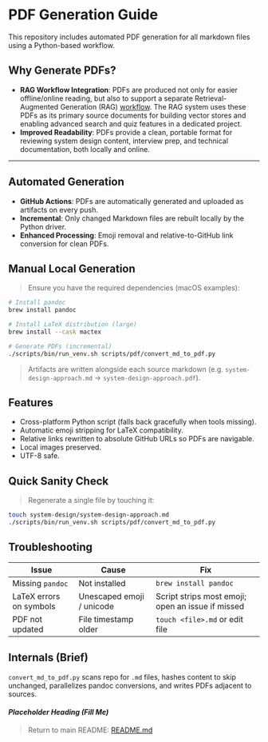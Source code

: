 # PDF Generation Guide


This repository includes automated PDF generation for all markdown files using a Python-based workflow.

## Why Generate PDFs?
- **RAG Workflow Integration**: PDFs are produced not only for easier offline/online reading, but also to support a separate Retrieval-Augmented Generation (RAG) [workflow](https://github.com/brandon-benge/RAG-Workflow). The RAG system uses these PDFs as its primary source documents for building vector stores and enabling advanced search and quiz features in a dedicated project.
- **Improved Readability**: PDFs provide a clean, portable format for reviewing system design content, interview prep, and technical documentation, both locally and online.


***
## Automated Generation
- **GitHub Actions**: PDFs are automatically generated and uploaded as artifacts on every push.
- **Incremental**: Only changed Markdown files are rebuilt locally by the Python driver.
- **Enhanced Processing**: Emoji removal and relative-to-GitHub link conversion for clean PDFs.

## Manual Local Generation
> Ensure you have the required dependencies (macOS examples):
```bash
# Install pandoc
brew install pandoc

# Install LaTeX distribution (large)
brew install --cask mactex

# Generate PDFs (incremental)
./scripts/bin/run_venv.sh scripts/pdf/convert_md_to_pdf.py
```
> Artifacts are written alongside each source markdown (e.g. `system-design-approach.md` -> `system-design-approach.pdf`).

## Features
- Cross-platform Python script (falls back gracefully when tools missing).
- Automatic emoji stripping for LaTeX compatibility.
- Relative links rewritten to absolute GitHub URLs so PDFs are navigable.
- Local images preserved.
- UTF-8 safe.

## Quick Sanity Check
> Regenerate a single file by touching it:
```bash
touch system-design/system-design-approach.md
./scripts/bin/run_venv.sh scripts/pdf/convert_md_to_pdf.py
```

## Troubleshooting
| Issue | Cause | Fix |
|-------|-------|-----|
| Missing `pandoc` | Not installed | `brew install pandoc` |
| LaTeX errors on symbols | Unescaped emoji / unicode | Script strips most emoji; open an issue if missed |
| PDF not updated | File timestamp older | `touch <file>.md` or edit file |

## Internals (Brief)
`convert_md_to_pdf.py` scans repo for `.md` files, hashes content to skip unchanged, parallelizes pandoc conversions, and writes PDFs adjacent to sources.

#### *Placeholder Heading (Fill Me)*
> Return to main README: [README.md](./README.md)
